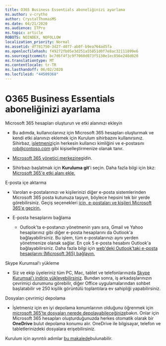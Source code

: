 ```yaml
---
title: O365 Business Essentials aboneliğinizi ayarlama
ms.author: v-crytho
author: CrystalThomasMS
ms.date: 04/21/2020
ms.audience: ITPro
ms.topic: article
ROBOTS: NOINDEX, NOFOLLOW
localization_priority: Normal
ms.assetid: df781750-3d27-4077-ab0f-b9ea764ad5fa
ms.openlocfilehash: f49272fb05e3d251a55851d0f7e8ac32111899e6
ms.sourcegitcommit: bc7d6f4f3c9f7060d073f5130e1ec856e248d020
ms.translationtype: MT
ms.contentlocale: tr-TR
ms.lasthandoff: 06/02/2020
ms.locfileid: "44509368"
---
```

# <a name="setting-up-your-o365-business-essentials-subscription"></a>O365 Business Essentials aboneliğinizi ayarlama

Microsoft 365 hesapları oluşturun ve etki alanınızı ekleyin
  
- Bu adımda, kullanıcılarınız için Microsoft 365 hesapları oluşturmak ve kendi etki alanınızı eklemek için Kurulum sihirbazını kullanırsınız. Sihirbaz, [işletmeniz](mailto:rob@contoso.com)için herkesin kullanıcı kimliğini ve e-postasını rob@contoso.com gibi kişiselleştirmenize olanak tanır.
    
- [Microsoft 365 yönetici merkezine](https://login.partner.microsoftonline.cn/)gidin.
    
- Sihirbazı başlatmak için **Kuruluma git**'i seçin. Daha fazla bilgi için bkz: [Microsoft 365'e etki alanı ekle.](https://docs.microsoft.com/microsoft-365/admin/setup/add-domain)
    
E-posta içe aktarma
  
- Varolan e-postalarınızı ve kişilerinizi diğer e-posta sistemlerinden Microsoft 365 posta kutunuza taşıyın, böylece hepsini tek bir yerde görebilirsiniz. Geçiş seçenekleri [için, e-postaları ve kişileri Microsoft 365'e geçirin.](https://docs.microsoft.com/microsoft-365/admin/setup/migrate-email-and-contacts-admin)
    
- E-posta hesaplarını bağlama
    
  - Outlook'ta e-postanızı yönetmenin yanı sıra, Gmail ve Yahoo hesaplarınız gibi diğer e-posta hesaplarını da Outlook'a bağlayabilirsiniz. Bu işlem, tüm e-postalarınızı aynı yerden yönetmenize olanak sağlar. En çok 5 e-posta hesabını Outlook'a bağlayabilirsiniz. Daha fazla bilgi için [web'deki Outlook'taki e-posta hesaplarını (Microsoft 365) bağlayın.](https://support.office.com/Article/Connect-email-accounts-in-Outlook-on-the-web-Office-365-d7012ff0-924f-4f78-8aca-c3912d886c4d) 
    
Skype Kurumsal'ı yükleme
  
- Siz ve ekip üyeleriniz tüm PC, Mac, tablet ve telefonlarınızda [Skype Kurumsal'ı indirip yükleyebilirsiniz](https://support.office.com/Article/download-and-install-Skype-for-Business-8a0d4da8-9d58-44f9-9759-5c8f340cb3fb). Bundan sonra, iş arkadaşlarınızın çevrimiçi durumunu görebilir, diğer Office uygulamalarından sohbet başlatabilir ve 250 kişilik görüntülü toplantılara ev sahipliği yapabilirsiniz. 
    
Dosyaları çevrimiçi depolama
  
- İşletmeniz için en iyi depolama konumlarının olduğunu öğrenmek için [microsoft 365'te dosyaları nerede depolayabileceğinize](https://support.office.com/article/c7c20284-bc94-47f4-9728-d28e9daf0790.aspx)bakın. Onlar için Microsoft 365 hesapları oluşturduğunuzda herkes otomatik olarak bir **OneDrive** bulut depolama konumu alır. OneDrive ile bilgisayar, telefon ve tabletlerinizdeki dosyalara erişebilirsiniz. 
    
Kurulum için ayrıntılı adımlar [bu makalede](https://docs.microsoft.com/microsoft-365/admin/setup/setup)bulunabilir.
  

